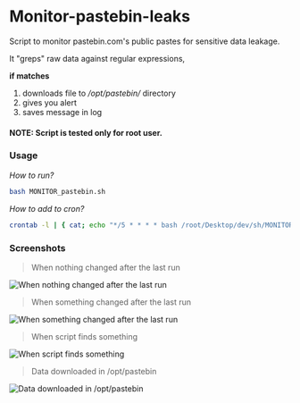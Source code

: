 # Monitor-pastebin-leaks
Script to monitor pastebin.com's public pastes for sensitive data leakage.

It "greps" raw data against regular expressions,

**if matches**
1. downloads file to */opt/pastebin/* directory
2. gives you alert
3. saves message in log

#### NOTE: Script is tested only for root user.

### Usage
_How to run?_
```bash
bash MONITOR_pastebin.sh
```
_How to add to cron?_
```bash
crontab -l | { cat; echo "*/5 * * * * bash /root/Desktop/dev/sh/MONITOR_pastebin.sh"; } | crontab -
```

### Screenshots
> When nothing changed after the last run

![When nothing changed after the last run](https://i.imgur.com/PskxChx.png)

> When something changed after the last run

![When something changed after the last run](https://i.imgur.com/8c3EIGP.png)

> When script finds something

![When script finds something](https://i.imgur.com/8jr6IHL.png)

> Data downloaded in /opt/pastebin

![Data downloaded in /opt/pastebin](https://i.imgur.com/pfhusMP.png)
